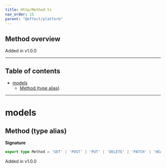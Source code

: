```yaml
---
title: Http/Method.ts
nav_order: 15
parent: "@effect/platform"
---
```


## Method overview

Added in v1.0.0

---

<h2 class="text-delta">Table of contents</h2>

- [models](#models)
  - [Method (type alias)](#method-type-alias)

---

# models

## Method (type alias)

**Signature**

```ts
export type Method = 'GET' | 'POST' | 'PUT' | 'DELETE' | 'PATCH' | 'HEAD' | 'OPTIONS'
```

Added in v1.0.0
